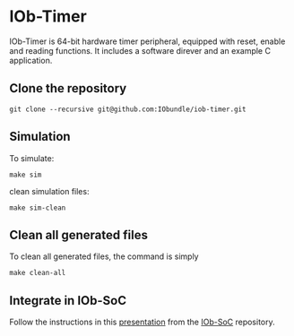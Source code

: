 # IOb-Timer

IOb-Timer is 64-bit hardware timer peripheral, equipped with reset, enable and
reading functions. It includes a software direver and an example C application.


## Clone the repository

``git clone --recursive git@github.com:IObundle/iob-timer.git``

## Simulation

To simulate:
```
make sim
```
clean simulation files:
```
make sim-clean
```

## Clean all generated files ##
To clean all generated files, the command is simply
```
make clean-all
```

## Integrate in IOb-SoC

Follow the instructions in this
[presentation](https://github.com/IObundle/iob-soc/blob/master/document/presentation/presentation.pdf)
from the [IOb-SoC](https://github.com/IObundle/iob-soc) repository.
